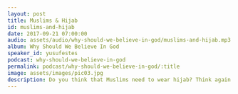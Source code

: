 ```yaml
---
layout: post
title: Muslims & Hijab 
id: muslims-and-hijab
date: 2017-09-21 07:00:00
audio: assets/audio/why-should-we-believe-in-god/muslims-and-hijab.mp3
album: Why Should We Believe In God
speaker_id: yusufestes 
podcast: why-should-we-believe-in-god
permalink: podcast/why-should-we-believe-in-god/:title
image: assets/images/pic03.jpg
description: Do you think that Muslims need to wear hijab? Think again.
---
```

